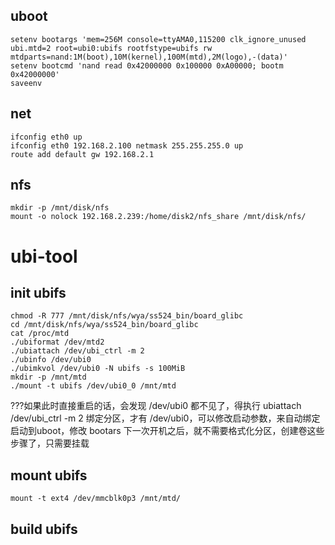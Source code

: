 ## uboot
    setenv bootargs 'mem=256M console=ttyAMA0,115200 clk_ignore_unused ubi.mtd=2 root=ubi0:ubifs rootfstype=ubifs rw mtdparts=nand:1M(boot),10M(kernel),100M(mtd),2M(logo),-(data)' 
    setenv bootcmd 'nand read 0x42000000 0x100000 0xA00000; bootm 0x42000000'
    saveenv
## net
    ifconfig eth0 up
    ifconfig eth0 192.168.2.100 netmask 255.255.255.0 up
    route add default gw 192.168.2.1
## nfs
    mkdir -p /mnt/disk/nfs
    mount -o nolock 192.168.2.239:/home/disk2/nfs_share /mnt/disk/nfs/
    
# ubi-tool
## init ubifs
    chmod -R 777 /mnt/disk/nfs/wya/ss524_bin/board_glibc
    cd /mnt/disk/nfs/wya/ss524_bin/board_glibc
    cat /proc/mtd
    ./ubiformat /dev/mtd2
    ./ubiattach /dev/ubi_ctrl -m 2
    ./ubinfo /dev/ubi0
    ./ubimkvol /dev/ubi0 -N ubifs -s 100MiB
    mkdir -p /mnt/mtd
    ./mount -t ubifs /dev/ubi0_0 /mnt/mtd
???如果此时直接重启的话，会发现 /dev/ubi0 都不见了，得执行 ubiattach /dev/ubi_ctrl -m 2 绑定分区，才有 /dev/ubi0，可以修改启动参数，来自动绑定
启动到uboot，修改 bootars
下一次开机之后，就不需要格式化分区，创建卷这些步骤了，只需要挂载
## mount ubifs
    mount -t ext4 /dev/mmcblk0p3 /mnt/mtd/
## build ubifs
    
